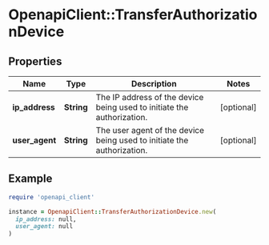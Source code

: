 # OpenapiClient::TransferAuthorizationDevice

## Properties

| Name | Type | Description | Notes |
| ---- | ---- | ----------- | ----- |
| **ip_address** | **String** | The IP address of the device being used to initiate the authorization. | [optional] |
| **user_agent** | **String** | The user agent of the device being used to initiate the authorization. | [optional] |

## Example

```ruby
require 'openapi_client'

instance = OpenapiClient::TransferAuthorizationDevice.new(
  ip_address: null,
  user_agent: null
)
```


